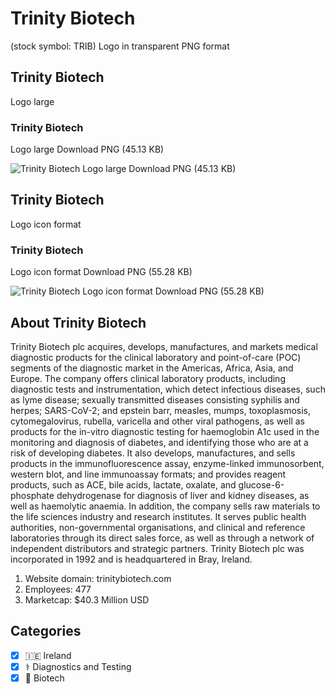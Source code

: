# Trinity Biotech
 (stock symbol: TRIB) Logo in transparent PNG format

## Trinity Biotech
 Logo large

### Trinity Biotech
 Logo large Download PNG (45.13 KB)

![Trinity Biotech
 Logo large Download PNG (45.13 KB)](/img/orig/TRIB_BIG-ff2d6e6c.png)

## Trinity Biotech
 Logo icon format

### Trinity Biotech
 Logo icon format Download PNG (55.28 KB)

![Trinity Biotech
 Logo icon format Download PNG (55.28 KB)](/img/orig/TRIB-416618ba.png)

## About Trinity Biotech


Trinity Biotech plc acquires, develops, manufactures, and markets medical diagnostic products for the clinical laboratory and point-of-care (POC) segments of the diagnostic market in the Americas, Africa, Asia, and Europe. The company offers clinical laboratory products, including diagnostic tests and instrumentation, which detect infectious diseases, such as lyme disease; sexually transmitted diseases consisting syphilis and herpes; SARS-CoV-2; and epstein barr, measles, mumps, toxoplasmosis, cytomegalovirus, rubella, varicella and other viral pathogens, as well as products for the in-vitro diagnostic testing for haemoglobin A1c used in the monitoring and diagnosis of diabetes, and identifying those who are at a risk of developing diabetes. It also develops, manufactures, and sells products in the immunofluorescence assay, enzyme-linked immunosorbent, western blot, and line immunoassay formats; and provides reagent products, such as ACE, bile acids, lactate, oxalate, and glucose-6-phosphate dehydrogenase for diagnosis of liver and kidney diseases, as well as haemolytic anaemia. In addition, the company sells raw materials to the life sciences industry and research institutes. It serves public health authorities, non-governmental organisations, and clinical and reference laboratories through its direct sales force, as well as through a network of independent distributors and strategic partners. Trinity Biotech plc was incorporated in 1992 and is headquartered in Bray, Ireland.

1. Website domain: trinitybiotech.com
2. Employees: 477
3. Marketcap: $40.3 Million USD


## Categories
- [x] 🇮🇪 Ireland
- [x] ⚕️ Diagnostics and Testing
- [x] 🧬 Biotech
